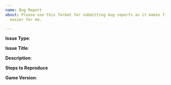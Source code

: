 ```yaml
---
name: Bug Report
about: Please use this format for submitting bug reports as it makes finding the problems
  easier for me.

---
```

**Issue Type**:  


**Issue Title**:
  
**Description**:  

  
**Steps to Reproduce**  
  
  
  
**Game Version**: 
